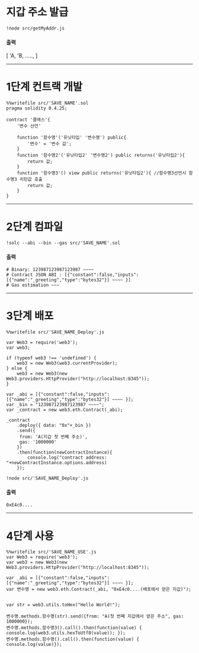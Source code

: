 # 지갑 주소 발급
```
!node src/getMyAddr.js
```
#### 출력
[
  'A,
  'B,
  .....,
]

------------------------------------------------

# 1단계 컨트랙 개발
```
%%writefile src/'SAVE_NAME'.sol
pragma solidity 0.4.25;

contract '클래스'{
    '변수 선언'
    
    function '함수명'('유닛타입' '변수명') public{
        '변수' = '변수 값';
    }
    function '함수명2'('유닛타입2' '변수명2') public returns('유닛타입2'){
        return 값;
    }
    function '함수명3'() view public returns('유닛타입2'){ //함수명3선언시 함수명3 리턴값 호출
        return 값;
    }
}
```

----------------------------------------------

# 2단계 컴파일
```
!solc --abi --bin --gas src/'SAVE_NAME'.sol
```
#### 출력
```
# Binary: 123987123987123987 ~~~~
# Contract JSON ABI : [{"constant":false,"inputs":[{"name":"_greeting","type":"bytes32"}] ~~~~ }]
# Gas estimation ~~~
```

------------------------------------------------

# 3단계 배포
```
%%writefile src/'SAVE_NAME_Deploy'.js

var Web3 = require('web3');
var web3;

if (typeof web3 !== 'undefined') {
    web3 = new Web3(web3.currentProvider);
} else {
    web3 = new Web3(new Web3.providers.HttpProvider("http://localhost:8345"));
}

var _abi = [{"constant":false,"inputs":[{"name":"_greeting","type":"bytes32"}] ~~~~ }];
var _bin = "123987123987123987 ~~~~";
var _contract = new web3.eth.Contract(_abi);

_contract
    .deploy({ data: "0x"+_bin })
    .send({
     from: 'A(지갑 첫 번째 주소)',
     gas: '1000000'
    })
    .then(function(newContractInstance){
        console.log("contract address: "+newContractInstance.options.address)
    });
```
```
!node src/'SAVE_NAME_Deploy'.js
```
#### 출력
```
0xE4c0....
```

--------------------------------------------------

# 4단계 사용
```
%%writefile src/'SAVE_NAME_USE'.js
var Web3 = require('web3');
var web3 = new Web3(new Web3.providers.HttpProvider("http://localhost:8345"));

var _abi = [{"constant":false,"inputs":[{"name":"_greeting","type":"bytes32"}] ~~~~ }];
var 변수명 = new web3.eth.Contract(_abi, "0xE4c0....(배포에서 얻은 지갑)");


var str = web3.utils.toHex("Hello World!");

변수명.methods.함수명(str).send({from: "A(첫 번째 지갑에서 얻은 주소", gas: 1000000});
변수명.methods.함수명3().call().then(function(value) { console.log(web3.utils.hexToUtf8(value)); });  
변수명.methods.함수명().call().then(function(value) { console.log(value)});
```
